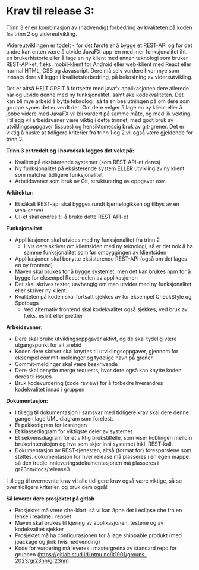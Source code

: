 # Krav til release 3:
Trinn 3 er en kombinasjon av (nødvendig) forbedring av kvaliteten på koden fra trinn 2 og videreutvikling.

Videreutviklingen er todelt - for det første er å bygge et REST-API og for det andre kan enten være å utvide JavaFX-app-en med mer funksjonalitet iht. en brukerhistorie eller å lage en ny klient med annen teknologi som bruker REST-API-et, f.eks. mobil-klient for Android eller web-klient med React eller normal HTML, CSS og Javascript. Dere må selv vurdere hvor mye som innsats dere vil legge i kvalitetsforbedring, på bekostning av videreutvikling.


Det er altså HELT GREIT å fortsette med javafx applikasjonen dere allerede har og utvide denne med ny funksjonalitet, samt øke kodekvaliteten. Det kan bli mye arbeid å bytte teknologi, så ta en beslutningen på om dere som gruppe synes det er verdt det. Om dere velger å lage en ny klient eller å jobbe videre med JavaFX vil bli vurdert på samme måte, og med lik vekting. I tillegg vil arbeidsvaner være viktig i dette trinnet, med godt bruk av utviklingsoppgaver (issues) og hensiktsmessig bruk av git-grener. Det er viktig å huske at tidligere kriterier fra trinn 1 og 2 vil også være gjeldende for trinn 3.

**Trinn 3 er tredelt og i hovedsak legges det vekt på:**

- Kvalitet på eksisterende systemer (som REST-API-et deres)
- Ny funksjonalitet på eksisterende system ELLER utvikling av ny klient som matcher tidligere funksjonalitet
- Arbeidsvaner som bruk av Git, strukturering av oppgaver osv.


**Arkitektur:**

- Et såkalt REST-api skal bygges rundt kjernelogikken og tilbys av en web-server
- UI-et skal endres til å bruke dette REST API-et

**Funksjonalitet:**
- Applikasjonen skal utvides med ny funksjonalitet fra trinn 2
    - Hvis dere skriver om klientsiden med ny teknologi, så er det nok å ha samme funksjonalitet som før ombyggingen av klientsiden
- Applikasjonen skal benytte eksisterende REST-API (også om det lages en ny frontend)
- Maven skal brukes for å bygge systemet, men det kan brukes npm for å bygge for eksempel React-delen av applikasjonen
- Det skal skrives tester, uavhengig om man utvider med ny funksjonalitet eller skriver ny klient.
- Kvaliteten på koden skal fortsatt sjekkes av for eksempel CheckStyle og Spotbugs
    - Ved alternativ frontend skal kodekvalitet også sjekkes, ved bruk av f.eks. eslint eller prettier

**Arbeidsvaner:**
- Dere skal bruke utviklingsoppgaver aktivt, og de skal tydelig være utgangspunkt for alt arebid
- Koden dere skriver skal knyttes til utviklingsoppgaver, gjennom for eksempel commit-meldinger og tydelige navn på grener.
- Commit-meldinger skal være beskrivende
- Dere skal benytte merge requests, hvor dere også kan knytte koden deres til issues
- Bruk kodevurdering (code review) for å forbedre hverandres kodekvalitet innad i gruppen

**Dokumentasjon:**
- I tillegg til dokumentasjon i samsvar med tidligere krav skal dere denne gangen lage UML diagram som forelest.
- Et pakkedigram for løsningen
- Et klassediagram for viktigste deler av systemet
- Et sekvensdiagram for et viktig brukstilfelle, som viser koblingen mellom brukerinteraksjon og hva som skjer inni systemet inkl. REST-kall.
- Dokumentasjon av REST-tjenesten, altså (format for) forespørslene som støttes.
dokumentasjon for hver release må plasseres i en egen mappe, så den tredje innleveringsdokumentasjonen må plasseres i gr23nn/docs/release3

I tillegg til overnevnte krav vil alle tidligere krav også være viktige, så se over tidligere kriterier, og bruk dem også!

**Så leverer dere prosjektet på gitlab**
- Prosjektet må være che-klart, så vi kan åpne det i eclipse che fra en lenke i readme i repoet 
- Maven skal brukes til kjøring av applikasjonen, testene og av  kodekvalitet sjekker
- Prosjektet må ha configurasjonen  for å lage shippable produkt  (med jpackage og jlink hvis nødvending)
- Kode for vurdering må leveres i mastergreina av standard repo for gruppen (https://gitlab.stud.idi.ntnu.no/it1901/groups-2023/gr23nn/gr23nn)